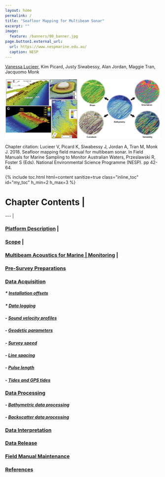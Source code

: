 ```yaml
---
layout: home
permalink: /
title: "Seafloor Mapping for Multibeam Sonar"
excerpt: ""
image:
  feature: /banners/00_banner.jpg
page.button1.external_url:
  url: https://www.nespmarine.edu.au/
  caption: NESP
---
```


[Vanessa Lucieer](mailto:vanessa.lucieer@utas.edu.au), Kim Picard, Justy Siwabessy, Alan Jordan, Maggie Tran, Jacquomo Monk

![](images/MBES.png)

Chapter citation:
Lucieer V, Picard K, Siwabessy J, Jordan A, Tran M, Monk J. 2018. Seafloor mapping field manual for multibeam sonar. In Field Manuals for Marine Sampling to Monitor Australian Waters, Przeslawski R, Foster S (Eds). National Environmental Science Programme (NESP). pp 42-64. 

{% include toc.html html=content sanitize=true class="inline_toc" id="my_toc" h_min=2 h_max=3 %}

# Chapter Contents |
--- |
### [Platform Description](https://multibeam-echosounder-field-manual.github.io/platform-description) |
### [Scope](https://multibeam-echosounder-field-manual.github.io/scope) |
### [Multibeam Acoustics for Marine | Monitoring](https://multibeam-echosounder-field-manual.github.io/multibeam-acoustics-for-marine-monitoring) |

### [Pre-Survey Preparations](https://multibeam-echosounder-field-manual.github.io/pre-survey-preparations)
### [Data Acquisition](https://multibeam-echosounder-field-manual.github.io/data-acquisition)
##### * [Installation offsets](https://multibeam-echosounder-field-manual.github.io/data-acquisition#installation-offsets)
##### * [Data logging](https://multibeam-echosounder-field-manual.github.io/data-acquisition#data-logging)
##### - [Sound velocity profiles](https://multibeam-echosounder-field-manual.github.io/data-acquisition#sound-velocity-profiles)
##### - [Geodetic parameters](https://multibeam-echosounder-field-manual.github.io/data-acquisition#geodetic-parameters)
##### - [Survey speed](https://multibeam-echosounder-field-manual.github.io/data-acquisition#survey-speed)
##### - [Line spacing](https://multibeam-echosounder-field-manual.github.io/data-acquisition#line-spacing)
##### - [Pulse length](https://multibeam-echosounder-field-manual.github.io/data-acquisition#pulse-length)
##### - [Tides and GPS tides](https://multibeam-echosounder-field-manual.github.io/data-acquisition#tides-and-gps-tides)
### [Data Processing](https://multibeam-echosounder-field-manual.github.io/data-processing)
##### - [Bathymetric data processing](https://multibeam-echosounder-field-manual.github.io/data-processing#bathymetric-data-processing)
##### - [Backscatter data processing](https://multibeam-echosounder-field-manual.github.io/data-processing#backscatter-data-processing)
### [Data Interpretation](https://multibeam-echosounder-field-manual.github.io/data-interpretation)
### [Data Release](https://multibeam-echosounder-field-manual.github.io/data-release)
### [Field Manual Maintenance](https://multibeam-echosounder-field-manual.github.io/field-manual-maintenance)
### [References](https://multibeam-echosounder-field-manual.github.io/references)
